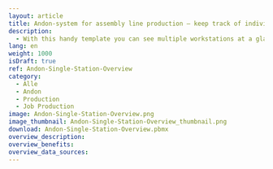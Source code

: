 ```yaml
---
layout: article
title: Andon-system for assembly line production – keep track of individual work steps on a dashboard
description: 
  - With this handy template you can see multiple workstations at a glance. This way you can trackindividual work steps, which helps to improve your processes. In addition, you can react quickly to possible problems of your workers and machine malfunctions at a workstation to efficiently minimize waste. This template can be used in production, e.g. in piece production or assembly line production, as well as in mounting. Download the template now and easily optimize production processes!
lang: en
weight: 1000
isDraft: true
ref: Andon-Single-Station-Overview
category:
  - Alle
  - Andon
  - Production
  - Job Production
image: Andon-Single-Station-Overview.png
image_thumbnail: Andon-Single-Station-Overview_thumbnail.png
download: Andon-Single-Station-Overview.pbmx
overview_description:
overview_benefits:
overview_data_sources:
---
```

